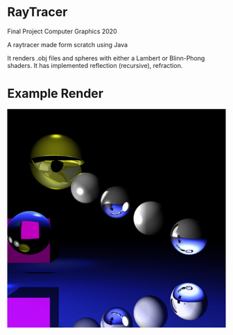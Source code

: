 # RayTracer
Final Project Computer Graphics 2020

A raytracer made form scratch using Java

It renders .obj files and spheres with either a Lambert or Blinn-Phong shaders.
It has implemented reflection (recursive), refraction.

# Example Render
![alt text](https://github.com/luisdaniel200926/RayTracer/blob/main/FinalRenders/Render01.png)
